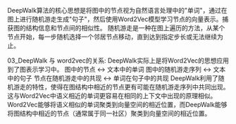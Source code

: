 DeepWalk算法的核心思想是将图中的节点视为自然语言处理中的"单词"，通过在图上进行随机游走生成"句子"，然后使用Word2Vec模型学习节点的向量表示。捕获图的结构信息和节点间的相似性。
随机游走是一种在图上遍历的方法，从某个节点开始，每一步随机选择一个邻居节点移动，直到达到指定步长或无法继续为止。

03_DeepWalk 与 word2vec的关系:
DeepWalk实际上是将Word2Vec的思想应用到了图表示学习中。
  图中的节点 ↔ 文本中的单词
  图中的随机游走序列 ↔ 文本中的句子
  节点在随机游走中的共现 ↔ 单词在句子中的共现
DeepWalk利用了随机游走的特性，使得在图结构中相近的节点更有可能在随机游走序列中共同出现。这与Word2Vec中语义相近的单词更容易在相同的上下文中出现的原理相似。
Word2Vec能够将语义相似的单词聚类到向量空间的相近位置，而DeepWalk能够将图结构中相近的节点（通常属于同一社区）聚类到向量空间的相近位置。
